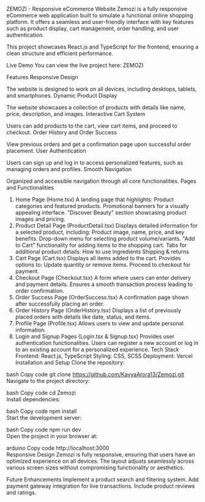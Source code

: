 ZEMOZI - Responsive eCommerce Website
Zemozi is a fully responsive eCommerce web application built to simulate a functional online shopping platform. It offers a seamless and user-friendly interface with key features such as product display, cart management, order handling, and user authentication.

This project showcases React.js and TypeScript for the frontend, ensuring a clean structure and efficient performance.

Live Demo
You can view the live project here: ZEMOZI

Features
Responsive Design

The website is designed to work on all devices, including desktops, tablets, and smartphones.
Dynamic Product Display

The website showcases a collection of products with details like name, price, description, and images.
Interactive Cart System

Users can add products to the cart, view cart items, and proceed to checkout.
Order History and Order Success

View previous orders and get a confirmation page upon successful order placement.
User Authentication

Users can sign up and log in to access personalized features, such as managing orders and profiles.
Smooth Navigation

Organized and accessible navigation through all core functionalities.
Pages and Functionalities
1. Home Page (Home.tsx)
A landing page that highlights:
Product categories and featured products.
Promotional banners for a visually appealing interface.
"Discover Beauty" section showcasing product images and pricing.
2. Product Detail Page (ProductDetail.tsx)
Displays detailed information for a selected product, including:
Product image, name, price, and key benefits.
Drop-down menu for selecting product volume/variants.
"Add to Cart" functionality for adding items to the shopping cart.
Tabs for additional product details:
How to use
Ingredients
Shipping & returns
3. Cart Page (Cart.tsx)
Displays all items added to the cart.
Provides options to:
Update quantity or remove items.
Proceed to checkout for payment.
4. Checkout Page (Checkout.tsx)
A form where users can enter delivery and payment details.
Ensures a smooth transaction process leading to order confirmation.
5. Order Success Page (OrderSuccess.tsx)
A confirmation page shown after successfully placing an order.
6. Order History Page (OrderHistory.tsx)
Displays a list of previously placed orders with details like date, status, and items.
7. Profile Page (Profile.tsx)
Allows users to view and update personal information.
8. Login and Signup Pages (Login.tsx & Signup.tsx)
Provides user authentication functionalities.
Users can register a new account or log in to an existing account for a personalized experience.
Tech Stack
Frontend: React.js, TypeScript
Styling: CSS, SCSS
Deployment: Vercel
Installation and Setup
Clone the repository:

bash
Copy code
git clone https://github.com/KavyaArora13/Zemozi.git  
Navigate to the project directory:

bash
Copy code
cd Zemozi  
Install dependencies:

bash
Copy code
npm install  
Start the development server:

bash
Copy code
npm run dev  
Open the project in your browser at:

arduino
Copy code
http://localhost:3000  
Responsive Design
Zemozi is fully responsive, ensuring that users have an optimized experience on all devices. The layout adjusts seamlessly across various screen sizes without compromising functionality or aesthetics.

Future Enhancements
Implement a product search and filtering system.
Add payment gateway integration for live transactions.
Include product reviews and ratings.